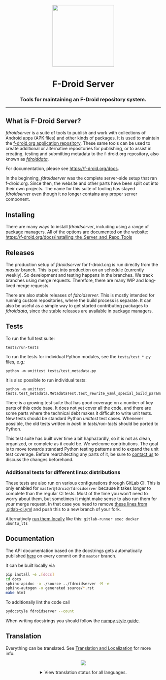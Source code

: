 <div align="center">

<p><img src="https://gitlab.com/fdroid/artwork/-/raw/master/fdroid-logo-2015/fdroid-logo.svg" width="200"></p>

# F-Droid Server
### Tools for maintaining an F-Droid repository system.

</div>

---

## What is F-Droid Server?

_fdroidserver_ is a suite of tools to publish and work with collections of
Android apps (APK files) and other kinds of packages.  It is used to maintain
the [f-droid.org application repository](https://f-droid.org/packages).  These
same tools can be used to create additional or alternative repositories for
publishing, or to assist in creating, testing and submitting metadata to the
f-droid.org repository, also known as
[_fdroiddata_](https://gitlab.com/fdroid/fdroiddata).

For documentation, please see <https://f-droid.org/docs>.

In the beginning, _fdroidserver_ was the complete server-side setup that ran
f-droid.org.  Since then, the website and other parts have been split out into
their own projects.  The name for this suite of tooling has stayed
_fdroidserver_ even though it no longer contains any proper server component.


## Installing

There are many ways to install _fdroidserver_, including using a range of
package managers.  All of the options are documented on the website:
https://f-droid.org/docs/Installing_the_Server_and_Repo_Tools


## Releases

The production setup of _fdroidserver_ for f-droid.org is run directly from the
_master_ branch.  This is put into production on an schedule (currently weekly).
So development and testing happens in the branches. We track branches using
merge requests.  Therefore, there are many WIP and long-lived merge requests.

There are also stable releases of _fdroidserver_.  This is mostly intended for
running custom repositories, where the build process is separate.  It can also
be useful as a simple way to get started contributing packages to _fdroiddata_,
since the stable releases are available in package managers.


## Tests

To run the full test suite:

    tests/run-tests

To run the tests for individual Python modules, see the `tests/test_*.py` files, e.g.:

    python -m unittest tests/test_metadata.py

It is also possible to run individual tests:

    python -m unittest tests.test_metadata.MetadataTest.test_rewrite_yaml_special_build_params

There is a growing test suite that has good coverage on a number of key parts of
this code base.  It does not yet cover all the code, and there are some parts
where the technical debt makes it difficult to write unit tests.  New tests
should be standard Python _unittest_ test cases.  Whenever possible, the old
tests written in _bash_ in _tests/run-tests_ should be ported to Python.

This test suite has built over time a bit haphazardly, so it is not as clean,
organized, or complete as it could be.  We welcome contributions.  The goal is
to move towards standard Python testing patterns and to expand the unit test
coverage.  Before rearchitecting any parts of it, be sure to [contact
us](https://f-droid.org/about) to discuss the changes beforehand.


### Additional tests for different linux distributions

These tests are also run on various configurations through GitLab CI. This is
only enabled for `master@fdroid/fdroidserver` because it takes longer to
complete than the regular CI tests.  Most of the time you won't need to worry
about them, but sometimes it might make sense to also run them for your merge
request. In that case you need to remove [these lines from .gitlab-ci.yml](https://gitlab.com/fdroid/fdroidserver/-/blob/0124b9dde99f9cab19c034cbc7d8cc6005a99b48/.gitlab-ci.yml#L90-91)
and push this to a new branch of your fork.

Alternatively [run them
locally](https://docs.gitlab.com/runner/commands/README.html#gitlab-runner-exec)
like this: `gitlab-runner exec docker ubuntu_lts`


## Documentation

The API documentation based on the docstrings gets automatically
published [here](https://fdroid.gitlab.io/fdroidserver) on every commit
on the `master` branch.

It can be built locally via

```bash
pip install -e .[docs]
cd docs
sphinx-apidoc -o ./source ../fdroidserver -M -e
sphinx-autogen -o generated source/*.rst
make html
```

To additionally lint the code call
```bash
pydocstyle fdroidserver --count
```

When writing docstrings you should follow the
[numpy style guide](https://numpydoc.readthedocs.io/en/latest/format.html).


## Translation

Everything can be translated.  See
[Translation and Localization](https://f-droid.org/docs/Translation_and_Localization)
for more info.

<div align="center">

[![](https://hosted.weblate.org/widgets/f-droid/-/287x66-white.png)](https://hosted.weblate.org/engage/f-droid)

<details>
<summary>View translation status for all languages.</summary>

[![](https://hosted.weblate.org/widgets/f-droid/-/fdroidserver/multi-auto.svg)](https://hosted.weblate.org/engage/f-droid/?utm_source=widget)

</details>

</div>
